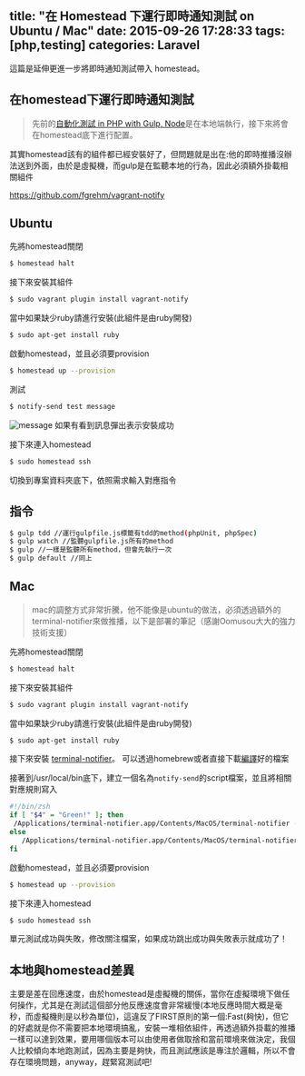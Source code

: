 title: "在 Homestead 下運行即時通知測試 on Ubuntu / Mac"
date: 2015-09-26 17:28:33
tags: [php,testing]
categories: Laravel
---

這篇是延伸更進一步將即時通知測試帶入 homestead。

<!-- more -->

## 在homestead下運行即時通知測試
>先前的[自動化測試 in PHP with Gulp, Node](http://yish.im/2015/09/24/AutoTest-in-PHP/)是在本地端執行，接下來將會在homestead底下進行配置。

其實homestead該有的組件都已經安裝好了，但問題就是出在:他的即時推播沒辦法送到外面，由於是虛擬機，而gulp是在監聽本地的行為，因此必須額外掛載相關組件

https://github.com/fgrehm/vagrant-notify


## Ubuntu
先將homestead關閉
``` bash
$ homestead halt
```
接下來安裝其組件
``` bash
$ sudo vagrant plugin install vagrant-notify
```
當中如果缺少ruby請進行安裝(此組件是由ruby開發)
``` bash
$ sudo apt-get install ruby
```
啟動homestead，並且必須要provision
``` bash
$ homestead up --provision
```

測試
``` bash
$ notify-send test message
```
![message](https://camo.githubusercontent.com/928ddd616d9bfa65dd934878fc3016ee4aeeda6d/687474703a2f2f692e696d6775722e636f6d2f747a4f4c7647592e676966)
如果有看到訊息彈出表示安裝成功

接下來連入homestead
``` bash
$ sudo homestead ssh
```
切換到專案資料夾底下，依照需求輸入對應指令
## 指令
``` bash
$ gulp tdd //運行gulpfile.js標籤有tdd的method(phpUnit, phpSpec)
$ gulp watch //監聽gulpfile.js所有的method
$ gulp //一樣是監聽所有method，但會先執行一次
$ gulp default //同上
```

## Mac
>mac的調整方式非常折騰，他不能像是ubuntu的做法，必須透過額外的terminal-notifier來做推播，以下是部署的筆記（感謝Oomusou大大的強力技術支援）

先將homestead關閉
``` bash
$ homestead halt
```
接下來安裝其組件
``` bash
$ sudo vagrant plugin install vagrant-notify
```
當中如果缺少ruby請進行安裝(此組件是由ruby開發)
``` bash
$ sudo apt-get install ruby
```
接下來安裝 [terminal-notifier](https://github.com/julienXX/terminal-notifier)。
可以透過homebrew或者直接下載[編譯](https://github.com/julienXX/terminal-notifier/releases)好的檔案

接著到/usr/local/bin底下，建立一個名為`notify-send`的script檔案，並且將相關對應規則寫入
``` bash
#!/bin/zsh
if [ "$4" = "Green!" ]; then
 /Applications/terminal-notifier.app/Contents/MacOS/terminal-notifier -appIcon "$2" -title "$4" -message "$5"
else
   /Applications/terminal-notifier.app/Contents/MacOS/terminal-notifier -appIcon "$2" -title "$6" -message "$7"
fi
```
啟動homestead，並且必須要provision
``` bash
$ homestead up --provision
```
接下來連入homestead
``` bash
$ sudo homestead ssh
```
單元測試成功與失敗，修改關注檔案，如果成功跳出成功與失敗表示就成功了！

## 本地與homestead差異
主要是差在回應速度，由於homestead是虛擬機的關係，當你在虛擬環境下做任何操作，尤其是在測試這個部分他反應速度會非常緩慢(本地反應時間大概是毫秒，而虛擬機則是以秒為單位)，這違反了FIRST原則的第一個:Fast(夠快)，但它的好處就是你不需要把本地環境搞亂，安裝一堆相依組件，再透過額外掛載的推播一樣可以達到效果，要用哪個版本可以由使用者做取捨和當前環境來做決定，我個人比較傾向本地跑測試，因為主要是夠快，而且測試應該是專注於邏輯，所以不會存在環境問題，anyway，趕緊寫測試吧!